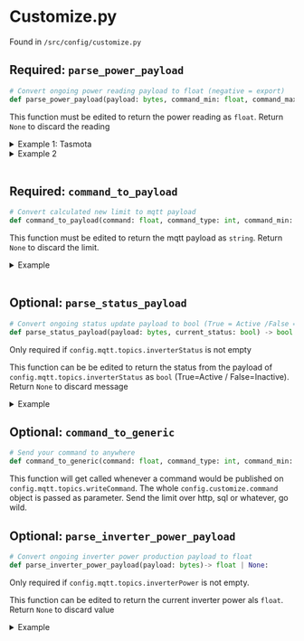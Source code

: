 # Customize.py

Found in `/src/config/customize.py`

## **Required**: `parse_power_payload`

```python
# Convert ongoing power reading payload to float (negative = export)
def parse_power_payload(payload: bytes, command_min: float, command_max: float) -> float | None:
```

This function must be edited to return the power reading as `float`. Return `None` to discard the reading

<details><summary>Example 1: Tasmota</summary>

Payload comes from tasmota while the device name is set to "em" and the value to "power_total":

Payload:

```json
{"Time": "2022-10-20T20:58:13", "em": {"power_total": 230.04 }}
```

Function

```python
def parse_power_payload(payload: bytes, command_min: float, command_max: float) -> float | None:
    tasmota_device = "em"
    tasmota_value = "power_total"

    jobj = json.loads(payload)
    if tasmota_device in jobj:
        em_jobj = jobj[tasmota_device]
        if tasmota_value in em_jobj:
            value = em_jobj[tasmota_value]
            if isinstance(value, float):
                return value
            elif isinstance(value, int):
                return float(value)

    return None
```

</details>

<details><summary>Example 2</summary>

Payload is just the number

Payload:

```txt
230.04
```

Function

```python
def parse_power_payload(payload: bytes, command_min: float, command_max: float) -> float | None:
    return float(payload.decode())
```

</details>

<br />

## **Required**: `command_to_payload`

```python
# Convert calculated new limit to mqtt payload
def command_to_payload(command: float, command_type: int, command_min: float, command_max: float) -> str | None:
```

This function must be edited to return the mqtt payload as `string`. Return `None` to discard the limit.

<details><summary>Example</summary>

Just round the limit to 2 decimals

```python
def command_to_payload(command: float, command_type: int, command_min: float, command_max: float) -> str | None:
    return f"{round(command,2):.2f}"
```

</details>

<br />

## Optional: `parse_status_payload`

```python
# Convert ongoing status update payload to bool (True = Active /False = Inactive)
def parse_status_payload(payload: bytes, current_status: bool) -> bool | None:
```

Only required if `config.mqtt.topics.inverterStatus` is not empty

This function can be be edited to return the status from the payload of `config.mqtt.topics.inverterStatus` as `bool` (True=Active / False=Inactive). Return `None` to discard message

<details><summary>Example</summary>

Test if playload is 'truthy'

```python
def parse_status_payload(payload: bytes, current_status: bool) -> bool | None:
    s = payload.decode().lower()
    return s == "1" or s == "true"
```

</details>

## Optional: `command_to_generic`

```python
# Send your command to anywhere
def command_to_generic(command: float, command_type: int, command_min: float, command_max: float, config:dict) -> None:
```

This function will get called whenever a command would be published on `config.mqtt.topics.writeCommand`.
The whole `config.customize.command` object is passed as parameter.
Send the limit over http, sql or whatever, go wild.

## Optional: `parse_inverter_power_payload`

```python
# Convert ongoing inverter power production payload to float
def parse_inverter_power_payload(payload: bytes)-> float | None:
```

Only required if `config.mqtt.topics.inverterPower` is not empty.

This function can be edited to return the current inverter power als `float`. Return `None` to discard value

<details><summary>Example</summary>

Convert simple number string to float

```python
def parse_inverter_power_payload(payload: bytes)-> float | None:
    s = payload.decode()
    return float(s)
```
